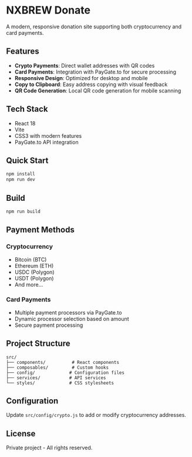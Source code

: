 # NXBREW Donate

A modern, responsive donation site supporting both cryptocurrency and card payments.

## Features

- **Crypto Payments**: Direct wallet addresses with QR codes
- **Card Payments**: Integration with PayGate.to for secure processing
- **Responsive Design**: Optimized for desktop and mobile
- **Copy to Clipboard**: Easy address copying with visual feedback
- **QR Code Generation**: Local QR code generation for mobile scanning

## Tech Stack

- React 18
- Vite
- CSS3 with modern features
- PayGate.to API integration

## Quick Start

```bash
npm install
npm run dev
```

## Build

```bash
npm run build
```

## Payment Methods

### Cryptocurrency
- Bitcoin (BTC)
- Ethereum (ETH)
- USDC (Polygon)
- USDT (Polygon)
- And more...

### Card Payments
- Multiple payment processors via PayGate.to
- Dynamic processor selection based on amount
- Secure payment processing

## Project Structure

```
src/
├── components/          # React components
├── composables/         # Custom hooks
├── config/             # Configuration files
├── services/           # API services
└── styles/             # CSS stylesheets
```

## Configuration

Update `src/config/crypto.js` to add or modify cryptocurrency addresses.

## License

Private project - All rights reserved.
